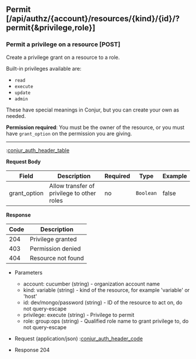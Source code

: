## Permit [/api/authz/{account}/resources/{kind}/{id}/?permit{&privilege,role}]

### Permit a privilege on a resource [POST]

Create a privilege grant on a resource to a role.

Built-in privileges available are:

* `read`
* `execute`
* `update`
* `admin`

These have special meanings in Conjur, but you can create your own as needed.

**Permission required**: You must be the owner of the resource, or you must have `grant_option` on the
permission you are giving.

---

:[conjur_auth_header_table](partials/conjur_auth_header_table.md)

**Request Body**

|Field|Description|Required|Type|Example|
|-----|-----------|----|--------|-------|
|grant_option|Allow transfer of privilege to other roles|no|`Boolean`|false|

**Response**

|Code|Description|
|----|-----------|
|204|Privilege granted|
|403|Permission denied|
|404|Resource not found|

+ Parameters
    + account: cucumber (string) - organization account name
    + kind: variable (string) - kind of the resource, for example 'variable' or 'host'
    + id: dev/mongo/password (string) - ID of the resource to act on, do not query-escape
    + privilege: execute (string) - Privilege to permit
    + role: group:ops (string) - Qualified role name to grant privilege to, do not query-escape

+ Request (application/json)
    :[conjur_auth_header_code](partials/conjur_auth_header_code.md)

+ Response 204
